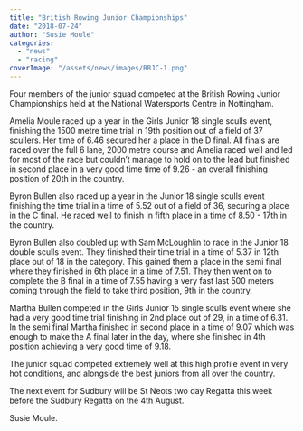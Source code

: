 ```yaml
---
title: "British Rowing Junior Championships"
date: "2018-07-24"
author: "Susie Moule"
categories:
  - "news"
  - "racing"
coverImage: "/assets/news/images/BRJC-1.png"
---
```


Four members of the junior squad competed at the British Rowing Junior Championships held at the National Watersports Centre in Nottingham.

Amelia Moule raced up a year in the Girls Junior 18 single sculls event, finishing the 1500 metre time trial in 19th position out of a field of 37 scullers. Her time of 6.46 secured her a place in the D final. All finals are raced over the full 6 lane, 2000 metre course and Amelia raced well and led for most of the race but couldn’t manage to hold on to the lead but finished in second place in a very good time time of 9.26 - an overall finishing position of 20th in the country.

Byron Bullen also raced up a year in the Junior 18 single sculls event finishing the time trial in a time of 5.52 out of a field of 36, securing a place in the C final. He raced well to finish in fifth place in a time of 8.50 - 17th in the country.

Byron Bullen also doubled up with Sam McLoughlin to race in the Junior 18 double sculls event. They finished their time trial in a time of 5.37 in 12th place out of 18 in the category. This gained them a place in the semi final where they finished in 6th place in a time of 7.51. They then went on to complete the B final in a time of 7.55 having a very fast last 500 meters coming through the field to take third position, 9th in the country.

Martha Bullen competed in the Girls Junior 15 single sculls event where she had a very good time trial finishing in 2nd place out of 29, in a time of 6.31. In the semi final Martha finished in second place in a time of 9.07 which was enough to make the A final later in the day, where she finished in 4th position achieving a very good time of 9.18.

The junior squad competed extremely well at this high profile event in very hot conditions, and alongside the best juniors from all over the country.

The next event for Sudbury will be St Neots two day Regatta this week before the Sudbury Regatta on the 4th August.

Susie Moule.
